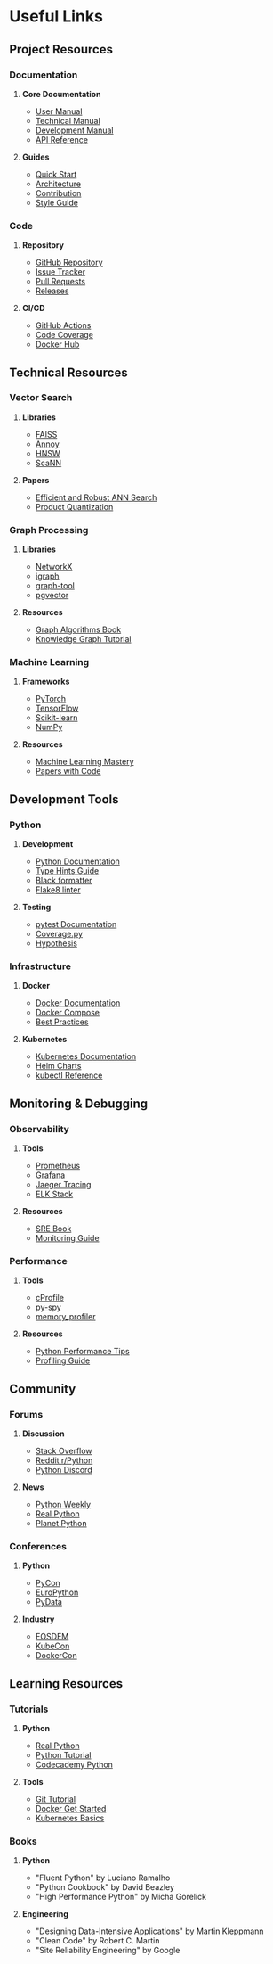 # Useful Links

## Project Resources

### Documentation

1. **Core Documentation**
   - [User Manual](../../user-manual/index.md)
   - [Technical Manual](../../technical-manual/index.md)
   - [Development Manual](../../development-manual/index.md)
   - [API Reference](../../development-manual/api-reference.md)

2. **Guides**
   - [Quick Start](../../user-manual/quick-start-tutorial.md)
   - [Architecture](../../technical-manual/architecture.md)
   - [Contribution](../../development-manual/contribution-process.md)
   - [Style Guide](../../style-guide.md)

### Code

1. **Repository**
   - [GitHub Repository](https://github.com/somatechlat/somafractalmemory)
   - [Issue Tracker](https://github.com/somatechlat/somafractalmemory/issues)
   - [Pull Requests](https://github.com/somatechlat/somafractalmemory/pulls)
   - [Releases](https://github.com/somatechlat/somafractalmemory/releases)

2. **CI/CD**
   - [GitHub Actions](https://github.com/somatechlat/somafractalmemory/actions)
   - [Code Coverage](https://codecov.io/gh/somatechlat/somafractalmemory)
   - [Docker Hub](https://hub.docker.com/r/somatechlat/somafractalmemory)

## Technical Resources

### Vector Search

1. **Libraries**
   - [FAISS](https://github.com/facebookresearch/faiss)
   - [Annoy](https://github.com/spotify/annoy)
   - [HNSW](https://github.com/nmslib/hnswlib)
   - [ScaNN](https://github.com/google-research/google-research/tree/master/scann)

2. **Papers**
   - [Efficient and Robust ANN Search](https://arxiv.org/abs/1603.09320)
   - [Product Quantization](https://hal.inria.fr/inria-00514462v2/document)

### Graph Processing

1. **Libraries**
   - [NetworkX](https://networkx.org/)
   - [igraph](https://igraph.org/)
   - [graph-tool](https://graph-tool.skewed.de/)
   - [pgvector](https://github.com/pgvector/pgvector)

2. **Resources**
   - [Graph Algorithms Book](https://neo4j.com/graph-algorithms-book/)
   - [Knowledge Graph Tutorial](https://github.com/microsoft/OpenKG-Tutorial)

### Machine Learning

1. **Frameworks**
   - [PyTorch](https://pytorch.org/)
   - [TensorFlow](https://www.tensorflow.org/)
   - [Scikit-learn](https://scikit-learn.org/)
   - [NumPy](https://numpy.org/)

2. **Resources**
   - [Machine Learning Mastery](https://machinelearningmastery.com/)
   - [Papers with Code](https://paperswithcode.com/)

## Development Tools

### Python

1. **Development**
   - [Python Documentation](https://docs.python.org/)
   - [Type Hints Guide](https://mypy.readthedocs.io/)
   - [Black formatter](https://black.readthedocs.io/)
   - [Flake8 linter](https://flake8.pycqa.org/)

2. **Testing**
   - [pytest Documentation](https://docs.pytest.org/)
   - [Coverage.py](https://coverage.readthedocs.io/)
   - [Hypothesis](https://hypothesis.readthedocs.io/)

### Infrastructure

1. **Docker**
   - [Docker Documentation](https://docs.docker.com/)
   - [Docker Compose](https://docs.docker.com/compose/)
   - [Best Practices](https://docs.docker.com/develop/develop-images/dockerfile_best-practices/)

2. **Kubernetes**
   - [Kubernetes Documentation](https://kubernetes.io/docs/)
   - [Helm Charts](https://helm.sh/)
   - [kubectl Reference](https://kubernetes.io/docs/reference/kubectl/)

## Monitoring & Debugging

### Observability

1. **Tools**
   - [Prometheus](https://prometheus.io/)
   - [Grafana](https://grafana.com/)
   - [Jaeger Tracing](https://www.jaegertracing.io/)
   - [ELK Stack](https://www.elastic.co/elastic-stack)

2. **Resources**
   - [SRE Book](https://sre.google/sre-book/table-of-contents/)
   - [Monitoring Guide](https://www.datadoghq.com/blog/monitoring-101/)

### Performance

1. **Tools**
   - [cProfile](https://docs.python.org/3/library/profile.html)
   - [py-spy](https://github.com/benfred/py-spy)
   - [memory_profiler](https://pypi.org/project/memory-profiler/)

2. **Resources**
   - [Python Performance Tips](https://wiki.python.org/moin/PythonSpeed)
   - [Profiling Guide](https://pythonspeed.com/)

## Community

### Forums

1. **Discussion**
   - [Stack Overflow](https://stackoverflow.com/questions/tagged/python)
   - [Reddit r/Python](https://www.reddit.com/r/Python/)
   - [Python Discord](https://discord.gg/python)

2. **News**
   - [Python Weekly](https://www.pythonweekly.com/)
   - [Real Python](https://realpython.com/)
   - [Planet Python](https://planetpython.org/)

### Conferences

1. **Python**
   - [PyCon](https://pycon.org/)
   - [EuroPython](https://europython.eu/)
   - [PyData](https://pydata.org/)

2. **Industry**
   - [FOSDEM](https://fosdem.org/)
   - [KubeCon](https://www.cncf.io/kubecon-cloudnativecon-events/)
   - [DockerCon](https://www.docker.com/dockercon/)

## Learning Resources

### Tutorials

1. **Python**
   - [Real Python](https://realpython.com/)
   - [Python Tutorial](https://docs.python.org/3/tutorial/)
   - [Codecademy Python](https://www.codecademy.com/learn/learn-python-3)

2. **Tools**
   - [Git Tutorial](https://git-scm.com/docs/gittutorial)
   - [Docker Get Started](https://docs.docker.com/get-started/)
   - [Kubernetes Basics](https://kubernetes.io/docs/tutorials/kubernetes-basics/)

### Books

1. **Python**
   - "Fluent Python" by Luciano Ramalho
   - "Python Cookbook" by David Beazley
   - "High Performance Python" by Micha Gorelick

2. **Engineering**
   - "Designing Data-Intensive Applications" by Martin Kleppmann
   - "Clean Code" by Robert C. Martin
   - "Site Reliability Engineering" by Google
